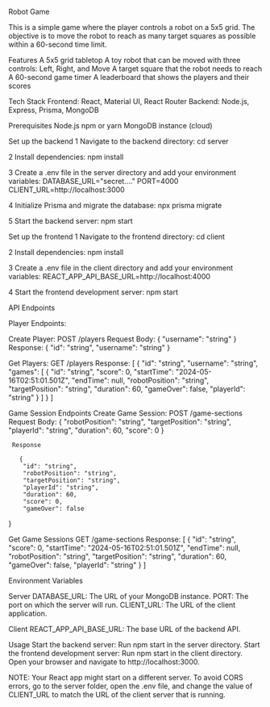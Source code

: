 Robot Game

This is a simple game where the player controls a robot on a 5x5 grid. The objective is to move the robot to reach as many target squares as possible within a 60-second time limit.

Features
A 5x5 grid tabletop
A toy robot that can be moved with three controls: Left, Right, and Move
A target square that the robot needs to reach
A 60-second game timer
A leaderboard that shows the players and their scores

Tech Stack
Frontend: React, Material UI, React Router
Backend: Node.js, Express, Prisma, MongoDB

Prerequisites
Node.js
npm or yarn
MongoDB instance (cloud)

Set up the backend
1 Navigate to the backend directory:
cd server

2 Install dependencies:
npm install

3 Create a .env file in the server directory and add your environment variables:
DATABASE_URL="secret...."
PORT=4000
CLIENT_URL=http://localhost:3000

4 Initialize Prisma and migrate the database:
npx prisma migrate

5 Start the backend server:
npm start

Set up the frontend
1 Navigate to the frontend directory:
cd client

2 Install dependencies:
npm install

3 Create a .env file in the client directory and add your environment variables:
REACT_APP_API_BASE_URL=http://localhost:4000

4 Start the frontend development server:
npm start

API Endpoints

Player Endpoints:

Create Player:
POST /players
Request Body:
{
"username": "string"
}
Response:
{
"id": "string",
"username": "string"
}

Get Players:
GET /players
Response:
[
{
"id": "string",
"username": "string",
"games": [
{
"id": "string",
"score": 0,
"startTime": "2024-05-16T02:51:01.501Z",
"endTime": null,
"robotPosition": "string",
"targetPosition": "string",
"duration": 60,
"gameOver": false,
"playerId": "string"
}
]
}
]

Game Session Endpoints
Create Game Session:
POST /game-sections
Request Body:
{
"robotPosition": "string",
"targetPosition": "string",
"playerId": "string",
"duration": 60,
"score": 0
}

     Response

       {
        "id": "string",
        "robotPosition": "string",
        "targetPosition": "string",
        "playerId": "string",
        "duration": 60,
        "score": 0,
        "gameOver": false

}

Get Game Sessions
GET /game-sections
Response:
[
{
"id": "string",
"score": 0,
"startTime": "2024-05-16T02:51:01.501Z",
"endTime": null,
"robotPosition": "string",
"targetPosition": "string",
"duration": 60,
"gameOver": false,
"playerId": "string"
}
]

Environment Variables

Server
DATABASE_URL: The URL of your MongoDB instance.
PORT: The port on which the server will run.
CLIENT_URL: The URL of the client application.

Client
REACT_APP_API_BASE_URL: The base URL of the backend API.

Usage
Start the backend server: Run npm start in the server directory.
Start the frontend development server: Run npm start in the client directory.
Open your browser and navigate to http://localhost:3000.

NOTE:
Your React app might start on a different server. To avoid CORS errors, go to the server folder, open the .env file, and change the value of CLIENT_URL to match the URL of the client server that is running.
